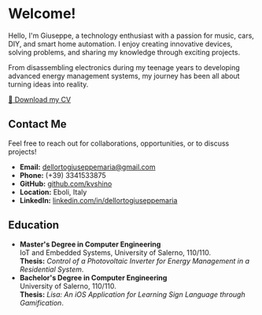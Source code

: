 # Welcome!
Hello, I'm Giuseppe, a technology enthusiast with a passion for music, cars, DIY, and smart home automation. I enjoy creating innovative devices, solving problems, and sharing my knowledge through exciting projects.

From disassembling electronics during my teenage years to developing advanced energy management systems, my journey has been all about turning ideas into reality.

[📄 Download my CV](docs/cvdellorto.pdf)

## Contact Me

Feel free to reach out for collaborations, opportunities, or to discuss projects!

- **Email:** [dellortogiuseppemaria@gmail.com](mailto:dellortogiuseppemaria@gmail.com)
- **Phone:** (+39) 3341533875
- **GitHub:** [github.com/kvshino](https://github.com/kvshino)
- **Location:** Eboli, Italy
- **LinkedIn:** [linkedin.com/in/dellortogiuseppemaria](https://it.linkedin.com/in/dellortogiuseppemaria?trk=people-guest_people_search-card)

## Education
- **Master's Degree in Computer Engineering**  
  IoT and Embedded Systems, University of Salerno, 110/110.  
  **Thesis:** *Control of a Photovoltaic Inverter for Energy Management in a Residential System*.  
- **Bachelor's Degree in Computer Engineering**  
  University of Salerno, 110/110.  
  **Thesis:** *Lisa: An iOS Application for Learning Sign Language through Gamification*.  


